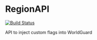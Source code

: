 # RegionAPI

[![Build Status](http://ci.inventivetalent.org/job/RegionAPI/badge/icon)](http://ci.inventivetalent.org/job/RegionAPI/)

API to inject custom flags into WorldGuard
